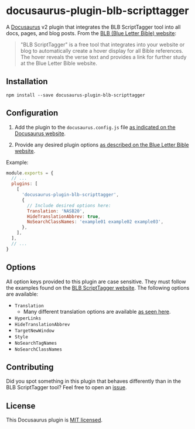 # docusaurus-plugin-blb-scripttagger

A [Docusaurus](https://docusaurus.io/) v2 plugin that integrates the BLB ScriptTagger tool into all docs, pages, and blog posts. From the [BLB (Blue Letter Bible) website](https://www.blueletterbible.org/webtools/BLB_ScriptTagger.cfm):

> "BLB ScriptTagger" is a free tool that integrates into your website or blog to automatically create a hover display for all Bible references. The hover reveals the verse text and provides a link for further study at the Blue Letter Bible website.

## Installation

`npm install --save docusaurus-plugin-blb-scripttagger`

## Configuration

1. Add the plugin to the `docusaurus.config.js` file [as indicated on the Docusaurus website](https://docusaurus.io/docs/using-plugins#configuring-plugins).

2. Provide any desired plugin options [as described on the Blue Letter Bible website](https://www.blueletterbible.org/webtools/BLB_ScriptTagger.cfm#install).

Example:

```javascript
module.exports = {
  // ...
  plugins: [
    [
      'docusaurus-plugin-blb-scripttagger',
      {
        // Include desired options here:
        Translation: 'NASB20',
        HideTranslationAbbrev: true,
        NoSearchClassNames: 'example01 example02 example03',
      },
    ],
  ],
  // ...
}
```

## Options

All option keys provided to this plugin are case sensitive. They must follow the examples found on the [BLB ScriptTagger website](https://www.blueletterbible.org/webtools/BLB_ScriptTagger.cfm#install). The following options are available:

- `Translation`
  - Many different translation options are available [as seen here](https://www.blueletterbible.org/versions.cfm#copyright).
- `HyperLinks`
- `HideTranslationAbbrev`
- `TargetNewWindow`
- `Style`
- `NoSearchTagNames`
- `NoSearchClassNames`

## Contributing

Did you spot something in this plugin that behaves differently than in the BLB ScriptTagger tool? Feel free to open an [issue](https://github.com/davidtimmons/docusaurus-plugin-blb-scripttagger/issues).

## License

This Docusaurus plugin is [MIT licensed](./LICENSE).
